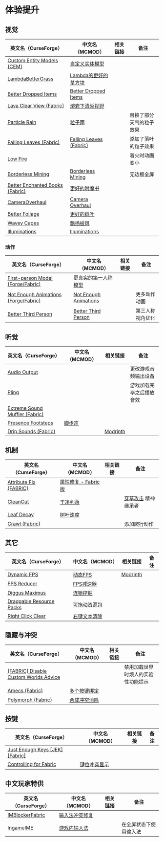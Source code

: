 # 体验提升

## 视觉

| 英文名（CurseForge）                                                                                   | 中文名（MCMOD）                                                 | 相关链接 | 备注                     |
| ------------------------------------------------------------------------------------------------------ | --------------------------------------------------------------- | -------- | ------------------------ |
| [Custom Entity Models (CEM)](https://www.curseforge.com/minecraft/mc-mods/custom-entity-models-cem)    | [自定义实体模型](https://www.mcmod.cn/class/4138.html)          |          |                          |
| [LambdaBetterGrass](https://www.curseforge.com/minecraft/mc-mods/lambdabettergrass)                    | [Lambda的更好的草方块](https://www.mcmod.cn/class/4238.html)    |          |                          |
| [Better Dropped Items](https://www.curseforge.com/minecraft/mc-mods/better-dropped-items)              | [Better Dropped Items](https://www.mcmod.cn/class/2544.html)    |          |                          |
| [Lava Clear View (Fabric)](https://www.curseforge.com/minecraft/mc-mods/lava-clear-view-fabric)        | [熔岩下清晰视野](https://www.mcmod.cn/class/5080.html)          |          |                          |
| [Particle Rain](https://www.curseforge.com/minecraft/mc-mods/particle-rain)                            | [粒子雨](https://www.mcmod.cn/class/4897.html)                  |          | 替换了部分天气的粒子效果 |
| [Falling Leaves (Fabric)](https://www.curseforge.com/minecraft/mc-mods/falling-leaves-fabric)          | [Falling Leaves (Fabric)](https://www.mcmod.cn/class/4421.html) |          | 添加了落叶的粒子效果     |
| [Low Fire](https://www.curseforge.com/minecraft/mc-mods/low-fire)                                      |                                                                 |          | 着火时动画变小           |
| [Borderless Mining](https://www.curseforge.com/minecraft/mc-mods/borderless-mining)                    | [Borderless Mining](https://www.mcmod.cn/class/5388.html)       |          | 无边框全屏               |
| [Better Enchanted Books (Fabric)](https://www.curseforge.com/minecraft/mc-mods/better-enchanted-books) | [更好的附魔书](https://www.mcmod.cn/class/4331.html)            |          |                          |
| [CameraOverhaul](https://www.curseforge.com/minecraft/mc-mods/cameraoverhaul)                          | [Camera Overhaul](https://www.mcmod.cn/class/5371.html)         |          |                          |
| [Better Foliage](https://www.curseforge.com/minecraft/mc-mods/better-foliage)                          | [更好的树叶](https://www.mcmod.cn/class/1128.html)              |          |                          |
| [Wavey Capes](https://www.curseforge.com/minecraft/mc-mods/waveycapes)                                 | [飘扬披风](https://www.mcmod.cn/class/4617.html)                |          |                          |
| [Illuminations](https://www.curseforge.com/minecraft/mc-mods/illuminations)                            | [Illuminations](https://www.mcmod.cn/class/1677.html)           |          |                          |

### 动作

| 英文名（CurseForge）                                                                                       | 中文名（MCMOD）                                               | 相关链接 | 备注             |
| ---------------------------------------------------------------------------------------------------------- | ------------------------------------------------------------- | -------- | ---------------- |
| [First-person Model (Forge/Fabric)](https://www.curseforge.com/minecraft/mc-mods/first-person-model)       | [更真实的第一人称模型](https://www.mcmod.cn/class/4391.html)  |          |                  |
| [Not Enough Animations (Forge/Fabric)](https://www.curseforge.com/minecraft/mc-mods/not-enough-animations) | [Not Enough Animations](https://www.mcmod.cn/class/4378.html) |          | 更多动作动画     |
| [Better Third Person](https://www.curseforge.com/minecraft/mc-mods/better-third-person)                    | [Better Third Person](https://www.mcmod.cn/class/3492.html)   |          | 第三人称视角优化 |

## 听觉

| 英文名（CurseForge）                                                                                        | 中文名（MCMOD）                                | 相关链接                                                   | 备注                     |
| ----------------------------------------------------------------------------------------------------------- | ---------------------------------------------- | ---------------------------------------------------------- | ------------------------ |
| [Audio Output](https://www.curseforge.com/minecraft/mc-mods/audio-output)                                   |                                                |                                                            | 更改游戏音频输出设备     |
| [Pling](https://www.curseforge.com/minecraft/mc-mods/pling)                                                 |                                                |                                                            | 游戏加载完毕之后播放音效 |
| [Extreme Sound Muffler (Fabric)](https://www.curseforge.com/minecraft/mc-mods/extreme-sound-muffler-fabric) |                                                |                                                            |                          |
| [Presence Footsteps](https://www.curseforge.com/minecraft/mc-mods/presence-footsteps)                       | [脚步声](https://www.mcmod.cn/class/4753.html) |                                                            |                          |
| [Drip Sounds (Fabric)](https://www.curseforge.com/minecraft/mc-mods/dripsounds-fabric)                      |                                                | [Modrinth](https://www.modrinth.com/mod/dripsounds-fabric) |                          |

## 机制

| 英文名（CurseForge）                                                             | 中文名（MCMOD）                                             | 相关链接 | 备注                                                        |
| -------------------------------------------------------------------------------- | ----------------------------------------------------------- | -------- | ----------------------------------------------------------- |
| [Attribute Fix {FABRIC}](https://www.curseforge.com/minecraft/mc-mods/attribute) | [属性修复 - Fabric版](https://www.mcmod.cn/class/3225.html) |          |                                                             |
| [CleanCut](https://www.curseforge.com/minecraft/mc-mods/cleancut)                | [干净利落](https://www.mcmod.cn/class/3455.html)            |          | [穿草攻击](https://www.mcmod.cn/class/1465.html) 精神继承者 |
| [Leaf Decay](https://www.curseforge.com/minecraft/mc-mods/leaf-decay)            | [树叶速腐](https://www.mcmod.cn/class/3078.html)            |          |                                                             |
| [Crawl (Fabric)](https://www.curseforge.com/minecraft/mc-mods/crawl)             |                                                             |          | 添加爬行动作                                                |

## 其它

| 英文名（CurseForge）                                                                              | 中文名（MCMOD）                                      | 相关链接                                             | 备注 |
| ------------------------------------------------------------------------------------------------- | ---------------------------------------------------- | ---------------------------------------------------- | ---- |
| [Dynamic FPS](https://www.curseforge.com/minecraft/mc-mods/dynamic-fps)                           | [动态FPS](https://www.mcmod.cn/class/3074.html)      | [Modrinth](https://www.modrinth.com/mod/dynamic-fps) |      |
| [FPS Reducer](https://www.curseforge.com/minecraft/mc-mods/fps-reducer)                           | [FPS减速器](https://www.mcmod.cn/class/1815.html)    |                                                      |      |
| [Diggus Maximus](https://www.curseforge.com/minecraft/mc-mods/diggus-maximus)                     | [连锁挖掘](https://www.mcmod.cn/class/3080.html)     |                                                      |      |
| [Draggable Resource Packs](https://www.curseforge.com/minecraft/mc-mods/draggable-resource-packs) | [可拖动资源包](https://www.mcmod.cn/class/4654.html) |                                                      |      |
| [Right Click Clear](https://www.curseforge.com/minecraft/mc-mods/right-click-clear)               | [右键文本清除](https://www.mcmod.cn/class/2904.html) |                                                      |      |

## 隐藏与冲突

| 英文名（CurseForge）                                                                                                      | 中文名（MCMOD）                                      | 相关链接 | 备注                               |
| ------------------------------------------------------------------------------------------------------------------------- | ---------------------------------------------------- | -------- | ---------------------------------- |
| [[FABRIC] Disable Custom Worlds Advice](https://www.curseforge.com/minecraft/mc-mods/fabric-disable-custom-worlds-advice) |                                                      |          | 禁用加载世界时烦人的实验性功能提示 |
| [Amecs (Fabric)](https://www.curseforge.com/minecraft/mc-mods/amecs)                                                      | [多个按键绑定](https://www.mcmod.cn/class/2003.html) |          |                                    |
| [Polymorph (Fabric)](https://www.curseforge.com/minecraft/mc-mods/polymorph-fabric)                                       | [合成冲突消除](https://www.mcmod.cn/class/2895.html) |          |                                    |

## 按键

| 英文名（CurseForge）                                                                                    | 中文名（MCMOD）                                      | 相关链接 | 备注 |
| ------------------------------------------------------------------------------------------------------- | ---------------------------------------------------- | -------- | ---- |
| [Just Enough Keys [JEK] [Fabric]](https://www.curseforge.com/minecraft/mc-mods/just-enough-keys-fabric) |                                                      |          |      |
| [Controlling for Fabric](https://www.curseforge.com/minecraft/mc-mods/controlling-for-fabric)           | [键位冲突显示](https://www.mcmod.cn/class/3146.html) |          |      |

## 中文玩家特供

| 英文名（CurseForge）                                                            | 中文名（MCMOD）                                        | 相关链接 | 备注                   |
| ------------------------------------------------------------------------------- | ------------------------------------------------------ | -------- | ---------------------- |
| [IMBlockerFabric](https://www.curseforge.com/minecraft/mc-mods/imblockerfabric) | [输入法冲突修复](https://www.mcmod.cn/class/2840.html) |          |                        |
| [IngameIME](https://www.curseforge.com/minecraft/mc-mods/ingameime)             | [游戏内输入法](https://www.mcmod.cn/class/3786.html)   |          | 在全屏状态下使用输入法 |
